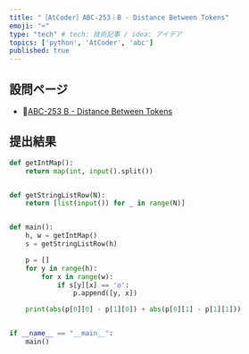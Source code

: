```yaml
---
title: "［AtCoder］ABC-253｜B - Distance Between Tokens"
emoji: "⌨️"
type: "tech" # tech: 技術記事 / idea: アイデア
topics: ['python', 'AtCoder', 'abc']
published: true
---
```


## 設問ページ

- 🔗[ABC-253 B - Distance Between Tokens](https://atcoder.jp/contests/abc253/tasks/abc253_b)

## 提出結果

```python
def getIntMap():
    return map(int, input().split())


def getStringListRow(N):
    return [list(input()) for _ in range(N)]


def main():
    h, w = getIntMap()
    s = getStringListRow(h)

    p = []
    for y in range(h):
        for x in range(w):
            if s[y][x] == 'o':
                p.append([y, x])

    print(abs(p[0][0] - p[1][0]) + abs(p[0][1] - p[1][1]))


if __name__ == "__main__":
    main()
```
